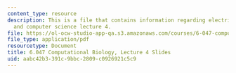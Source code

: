 ```yaml
---
content_type: resource
description: This is a file that contains information regarding electrical engineering
  and computer science lecture 4.
file: https://ol-ocw-studio-app-qa.s3.amazonaws.com/courses/6-047-computational-biology-fall-2015/aabc42b3391c9bbc2809c0926921c5c9_MIT6_047F15_Lecture04.pdf
file_type: application/pdf
resourcetype: Document
title: 6.047 Computational Biology, Lecture 4 Slides
uid: aabc42b3-391c-9bbc-2809-c0926921c5c9
---
```

